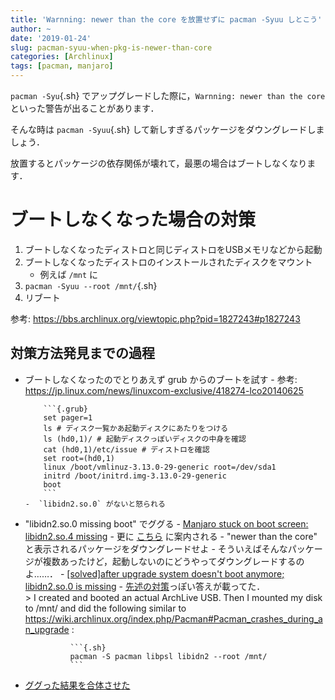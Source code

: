 ```yaml
---
title: 'Warnning: newer than the core を放置せずに pacman -Syuu しとこう'
author: ~
date: '2019-01-24'
slug: pacman-syuu-when-pkg-is-newer-than-core
categories: [Archlinux]
tags: [pacman, manjaro]
---
```


`pacman -Syu`{.sh} でアップグレードした際に，`Warnning: newer than the core`といった警告が出ることがあります．

そんな時は `pacman -Syuu`{.sh} して新しすぎるパッケージをダウングレードしましょう．

放置するとパッケージの依存関係が壊れて，最悪の場合はブートしなくなります．

# ブートしなくなった場合の対策

1. ブートしなくなったディストロと同じディストロをUSBメモリなどから起動
1. ブートしなくなったディストロのインストールされたディスクをマウント
    - 例えば `/mnt` に
1. `pacman -Syuu --root /mnt/`{.sh}
1. リブート

参考: https://bbs.archlinux.org/viewtopic.php?pid=1827243#p1827243

## 対策方法発見までの過程

- ブートしなくなったのでとりあえず grub からのブートを試す
      - 参考: https://jp.linux.com/news/linuxcom-exclusive/418274-lco20140625

          ```{.grub}
          set pager=1
          ls # ディスク一覧かあ起動ディスクにあたりをつける
          ls (hd0,1)/ # 起動ディスクっぽいディスクの中身を確認
          cat (hd0,1)/etc/issue # ディストロを確認
          set root=(hd0,1)
          linux /boot/vmlinuz-3.13.0-29-generic root=/dev/sda1
          initrd /boot/initrd.img-3.13.0-29-generic
          boot
          ```
      -  `libidn2.so.0` がないと怒られる
- "libidn2.so.0 missing boot" でググる
      - [Manjaro stuck on boot screen: libidn2.so.4 missing](https://forum.manjaro.org/t/manjaro-stuck-on-boot-screen-libidn2-so-4-missing/72999)
          - 更に [こちら](https://forum.manjaro.org/t/stable-update-2019-01-23-kernels-mesa-browsers-nvidia-deepin-virtualbox/72986) に案内される
              - "newer than the core" と表示されるパッケージをダウングレードせよ
              - そういえばそんなパッケージが複数あったけど，起動しないのにどうやってダウングレードするのよ……．
        - [\[solved\]after upgrade  system doesn't boot anymore; libidn2.so.0 is missing](https://bbs.archlinux.org/viewtopic.php?pid=1827243#p1827243)
            - [先述の対策](#ブートしなくなった場合の対策)っぽい答えが載ってた．\
            > I created and booted an actual ArchLive USB. Then I mounted my disk to /mnt/ and did the following similar to https://wiki.archlinux.org/index.php/Pacman#Pacman_crashes_during_an_upgrade :
              
                ```{.sh}
                pacman -S pacman libpsl libidn2 --root /mnt/
                ```
- [ググった結果を合体させた](#ブートしなくなった場合の対策)
